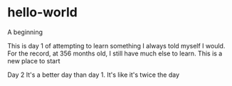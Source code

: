 # hello-world
A beginning

This is day 1 of attempting to learn something I always told myself I would.
For the record, at 356 months old, I still have much else to learn.
This is a new place to start

Day 2
It's a better day than day 1.
It's like it's twice the day
